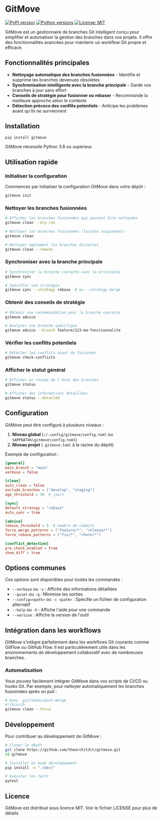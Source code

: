 # GitMove

[![PyPI version](https://img.shields.io/pypi/v/gitmove.svg)](https://pypi.org/project/gitmove/)
[![Python versions](https://img.shields.io/pypi/pyversions/gitmove.svg)](https://pypi.org/project/gitmove/)
[![License: MIT](https://img.shields.io/badge/License-MIT-yellow.svg)](https://opensource.org/licenses/MIT)

GitMove est un gestionnaire de branches Git intelligent conçu pour simplifier et automatiser la gestion des branches dans vos projets. Il offre des fonctionnalités avancées pour maintenir un workflow Git propre et efficace.

## Fonctionnalités principales

* **Nettoyage automatique des branches fusionnées** - Identifie et supprime les branches devenues obsolètes
* **Synchronisation intelligente avec la branche principale** - Garde vos branches à jour sans effort
* **Conseils de stratégie pour fusionner ou rebaser** - Recommande la meilleure approche selon le contexte
* **Détection précoce des conflits potentiels** - Anticipe les problèmes avant qu'ils ne surviennent

## Installation

```bash
pip install gitmove
```

GitMove nécessite Python 3.8 ou supérieur.

## Utilisation rapide

### Initialiser la configuration

Commencez par initialiser la configuration GitMove dans votre dépôt :

```bash
gitmove init
```

### Nettoyer les branches fusionnées

```bash
# Afficher les branches fusionnées qui peuvent être nettoyées
gitmove clean --dry-run

# Nettoyer les branches fusionnées (locales uniquement)
gitmove clean

# Nettoyer également les branches distantes
gitmove clean --remote
```

### Synchroniser avec la branche principale

```bash
# Synchroniser la branche courante avec la principale
gitmove sync

# Spécifier une stratégie
gitmove sync --strategy rebase  # ou --strategy merge
```

### Obtenir des conseils de stratégie

```bash
# Obtenir une recommandation pour la branche courante
gitmove advice

# Analyser une branche spécifique
gitmove advice --branch feature/123-ma-fonctionnalite
```

### Vérifier les conflits potentiels

```bash
# Détecter les conflits avant de fusionner
gitmove check-conflicts
```

### Afficher le statut général

```bash
# Afficher un résumé de l'état des branches
gitmove status

# Afficher des informations détaillées
gitmove status --detailed
```

## Configuration

GitMove peut être configuré à plusieurs niveaux :

1. **Niveau global** (`~/.config/gitmove/config.toml` ou `%APPDATA%\gitmove\config.toml`)
2. **Niveau projet** (`.gitmove.toml` à la racine du dépôt)

Exemple de configuration :

```toml
[general]
main_branch = "main"
verbose = false

[clean]
auto_clean = false
exclude_branches = ["develop", "staging"]
age_threshold = 30  # jours

[sync]
default_strategy = "rebase"
auto_sync = true

[advice]
rebase_threshold = 5  # nombre de commits
force_merge_patterns = ["feature/*", "release/*"]
force_rebase_patterns = ["fix/*", "chore/*"]

[conflict_detection]
pre_check_enabled = true
show_diff = true
```

## Options communes

Ces options sont disponibles pour toutes les commandes :

* `--verbose` ou `-v` : Affiche des informations détaillées
* `--quiet` ou `-q` : Minimise les sorties
* `--config=<path>` ou `-c <path>` : Spécifie un fichier de configuration alternatif
* `--help` ou `-h` : Affiche l'aide pour une commande
* `--version` : Affiche la version de l'outil

## Intégration dans les workflows

GitMove s'intègre parfaitement dans les workflows Git courants comme GitFlow ou GitHub Flow. Il est particulièrement utile dans les environnements de développement collaboratif avec de nombreuses branches.

### Automatisation

Vous pouvez facilement intégrer GitMove dans vos scripts de CI/CD ou hooks Git. Par exemple, pour nettoyer automatiquement les branches fusionnées après un pull :

```bash
# Dans .git/hooks/post-merge
#!/bin/sh
gitmove clean --force
```

## Développement

Pour contribuer au développement de GitMove :

```bash
# Cloner le dépôt
git clone https://github.com/thearchit3ct/gitmove.git
cd gitmove

# Installer en mode développement
pip install -e ".[dev]"

# Exécuter les tests
pytest
```

## Licence

GitMove est distribué sous licence MIT. Voir le fichier LICENSE pour plus de détails.